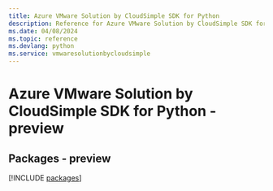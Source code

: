 ```yaml
---
title: Azure VMware Solution by CloudSimple SDK for Python
description: Reference for Azure VMware Solution by CloudSimple SDK for Python
ms.date: 04/08/2024
ms.topic: reference
ms.devlang: python
ms.service: vmwaresolutionbycloudsimple
---
```

# Azure VMware Solution by CloudSimple SDK for Python - preview
## Packages - preview
[!INCLUDE [packages](vmware-solution-by-cloudsimple-index.md)]